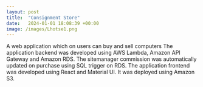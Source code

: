 ```yaml
---
layout: post
title:  "Consignment Store"
date:   2024-01-01 18:08:39 +00:00
image: /images/Lhotse1.png
---
```

A web application which on users can buy and sell computers
The application backend was developed using AWS Lambda, Amazon API Gateway and Amazon RDS. The sitemanager commission was automatically updated on purchase using SQL trigger on RDS.
The application frontend was developed using React and Material UI. It was deployed using Amazon S3.